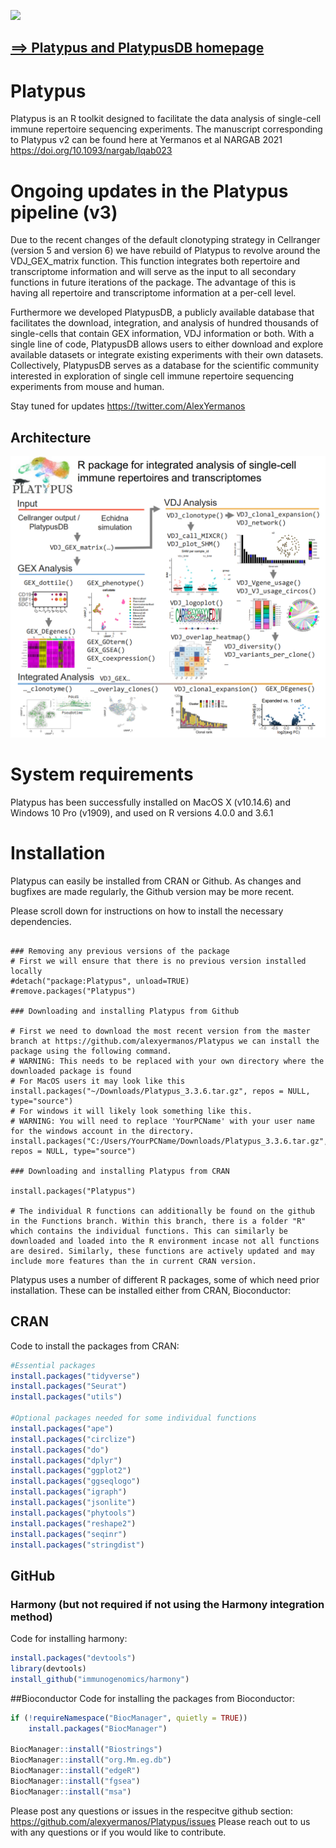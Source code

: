 
<!-- README.md is generated from README.Rmd. Please edit that file -->

![](https://repository-images.githubusercontent.com/297313954/10e0a180-713e-11eb-9a23-ef93a9d86e8b)

## [==&gt; Platypus and PlatypusDB homepage](https://alexyermanos.github.io/Platypus/index.html "Platypus and PlatypusDB homepage")

# Platypus

Platypus is an R toolkit designed to facilitate the data analysis of
single-cell immune repertoire sequencing experiments. The manuscript
corresponding to Platypus v2 can be found here at Yermanos et al NARGAB
2021 <https://doi.org/10.1093/nargab/lqab023>

# Ongoing updates in the Platypus pipeline (v3)

Due to the recent changes of the default clonotyping strategy in
Cellranger (version 5 and version 6) we have rebuild of Platypus to
revolve around the VDJ\_GEX\_matrix function. This function integrates
both repertoire and transcriptome information and will serve as the
input to all secondary functions in future iterations of the package.
The advantage of this is having all repertoire and transcriptome
information at a per-cell level.

Furthermore we developed PlatypusDB, a publicly available database that
facilitates the download, integration, and analysis of hundred thousands
of single-cells that contain GEX information, VDJ information or both.
With a single line of code, PlatypusDB allows users to either download
and explore available datasets or integrate existing experiments with
their own datasets. Collectively, PlatypusDB serves as a database for
the scientific community interested in exploration of single cell immune
repertoire sequencing experiments from mouse and human.

Stay tuned for updates <https://twitter.com/AlexYermanos>

## Architecture

![](https://github.com/alexyermanos/Platypus/blob/master/docs/images/PlatypusV3_abstract.png?raw=true)

# System requirements

Platypus has been successfully installed on MacOS X (v10.14.6) and
Windows 10 Pro (v1909), and used on R versions 4.0.0 and 3.6.1

# Installation

Platypus can easily be installed from CRAN or Github. As changes and bugfixes are made regularly, the Github version may be more recent.

Please scroll down for instructions on how to install the necessary dependencies. 

```{r, eval = FALSE}

### Removing any previous versions of the package
# First we will ensure that there is no previous version installed locally
#detach("package:Platypus", unload=TRUE)
#remove.packages("Platypus")

### Downloading and installing Platypus from Github

# First we need to download the most recent version from the master branch at https://github.com/alexyermanos/Platypus we can install the package using the following command. 
# WARNING: This needs to be replaced with your own directory where the downloaded package is found
# For MacOS users it may look like this
install.packages("~/Downloads/Platypus_3.3.6.tar.gz", repos = NULL, type="source")
# For windows it will likely look something like this. 
# WARNING: You will need to replace 'YourPCName' with your user name for the windows account in the directory. 
install.packages("C:/Users/YourPCName/Downloads/Platypus_3.3.6.tar.gz", repos = NULL, type="source")

### Downloading and installing Platypus from CRAN

install.packages("Platypus")

# The individual R functions can additionally be found on the github in the Functions branch. Within this branch, there is a folder "R" which contains the individual functions. This can similarly be downloaded and loaded into the R environment incase not all functions are desired. Similarly, these functions are actively updated and may include more features than the in current CRAN version. 

```

Platypus uses a number of different R packages, some of which need prior
installation. These can be installed either from CRAN, Bioconductor:

## CRAN

Code to install the packages from CRAN:

``` r
#Essential packages
install.packages("tidyverse")
install.packages("Seurat")
install.packages("utils")

#Optional packages needed for some individual functions
install.packages("ape")
install.packages("circlize")
install.packages("do")
install.packages("dplyr")
install.packages("ggplot2")
install.packages("ggseqlogo")
install.packages("igraph")
install.packages("jsonlite")
install.packages("phytools")
install.packages("reshape2")
install.packages("seqinr")
install.packages("stringdist")
```

## GitHub

### Harmony (but not required if not using the Harmony integration method)

Code for installing harmony:

``` r
install.packages("devtools")
library(devtools)
install_github("immunogenomics/harmony")
```

\#\#Bioconductor Code for installing the packages from Bioconductor:

``` r
if (!requireNamespace("BiocManager", quietly = TRUE))
    install.packages("BiocManager")
    
BiocManager::install("Biostrings")
BiocManager::install("org.Mm.eg.db")
BiocManager::install("edgeR")
BiocManager::install("fgsea")
BiocManager::install("msa")
```

Please post any questions or issues in the respecitve github section:
<https://github.com/alexyermanos/Platypus/issues> Please reach out to us
with any questions or if you would like to contribute.

